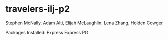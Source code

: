 # travelers-ilj-p2
Stephen McNally, Adam Alti, Elijah McLaughlin, Lena Zhang, Holden Cowger

Packages Installed:
Express
Express PG

